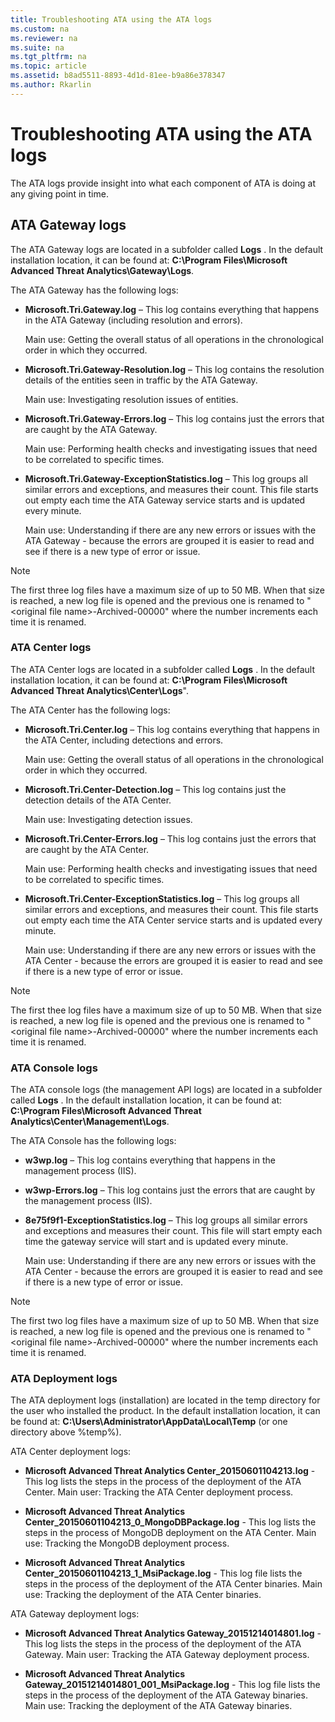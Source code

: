 ```yaml
---
title: Troubleshooting ATA using the ATA logs
ms.custom: na
ms.reviewer: na
ms.suite: na
ms.tgt_pltfrm: na
ms.topic: article
ms.assetid: b8ad5511-8893-4d1d-81ee-b9a86e378347
ms.author: Rkarlin
---
```

# Troubleshooting ATA using the ATA logs
The ATA logs provide insight into what each component of ATA is doing at any giving point in time.

## ATA Gateway logs
The ATA Gateway logs are located in a subfolder called **Logs** . In the default installation location, it can be found at: **C:\Program Files\Microsoft Advanced Threat Analytics\Gateway\Logs**.

The ATA Gateway has the following logs:

-   **Microsoft.Tri.Gateway.log** – This log contains everything that happens in the ATA Gateway (including resolution and errors).

    Main use: Getting the overall status of all operations in the chronological order in which they occurred.

-   **Microsoft.Tri.Gateway-Resolution.log** – This log contains the resolution details of the entities seen in traffic by the ATA Gateway.

    Main use: Investigating resolution issues of entities.

-   **Microsoft.Tri.Gateway-Errors.log** – This log contains just the errors that are caught by the ATA Gateway.

    Main use: Performing health checks and investigating issues that need to be correlated to specific times.

-   **Microsoft.Tri.Gateway-ExceptionStatistics.log** – This log groups all similar errors and exceptions, and measures their count.
    This file starts out  empty each time the ATA Gateway service starts and is updated every minute.

    Main use: Understanding if there are any new errors or issues with the ATA Gateway  - because the errors are grouped it is easier to read and see if there is a new type of error or issue.

> [!NOTE]
> The first three log files have a maximum size of up to 50 MB. When that size is reached, a new log file is opened and the previous one is renamed to "&lt;original file name&gt;-Archived-00000" where the number increments each time it is renamed.

### ATA Center logs
The ATA Center logs are located in a subfolder called **Logs** . In the default installation location, it can be found at: **C:\Program Files\Microsoft Advanced Threat Analytics\Center\Logs**".

The ATA Center has the following logs:

-   **Microsoft.Tri.Center.log** – This log contains everything that happens in the ATA Center, including detections and errors.

    Main use: Getting the overall status of all operations in the chronological order in which they occurred.

-   **Microsoft.Tri.Center-Detection.log** – This log contains just the detection details of the ATA Center.

    Main use: Investigating detection issues.

-   **Microsoft.Tri.Center-Errors.log** – This log contains just the errors that are caught by the ATA Center.

    Main use: Performing health checks and investigating issues that need to be correlated to specific times.

-   **Microsoft.Tri.Center-ExceptionStatistics.log** – This log groups all similar errors and exceptions, and measures their count.
    This file starts out empty each time the ATA Center service starts and is updated every minute.

    Main use: Understanding if there are any new errors or issues with the ATA Center - because the errors are grouped it is easier to read and see if there is a new type of error or issue.

> [!NOTE]
> The first thee log files have a maximum size of up to 50 MB. When that size is reached, a new log file is opened and the previous one is renamed to "&lt;original file name&gt;-Archived-00000" where the number increments each time it is renamed.

### ATA Console logs
The ATA console logs (the management API logs) are located in a subfolder called **Logs** . In the default installation location, it can be found at: **C:\Program Files\Microsoft Advanced Threat Analytics\Center\Management\Logs**.

The ATA Console has the following logs:

-   **w3wp.log** – This log contains everything that happens in the management process (IIS).


-   **w3wp-Errors.log** – This log contains just the errors that are caught by the management process (IIS).


-   **8e75f9f1-ExceptionStatistics.log** – This log groups all similar errors and exceptions and measures their count.
    This file will start empty each time the gateway service will start and is updated every minute.

    Main use: Understanding if there are any new errors or issues with the ATA Center  - because the errors are grouped it is easier to read and see if there is a new type of error or issue.

> [!NOTE]
> The first two log files have a maximum size of up to 50 MB. When that size is reached, a new log file is opened and the previous one is renamed to "&lt;original file name&gt;-Archived-00000" where the number increments each time it is renamed.

### ATA Deployment logs
The ATA deployment logs (installation) are located in the temp directory for the user who installed the product. In the default installation location, it can be found at: **C:\Users\Administrator\AppData\Local\Temp** (or one directory above %temp%).

ATA Center deployment logs:

-   **Microsoft Advanced Threat Analytics Center_20150601104213.log** - This log lists the steps in the process of the deployment of the ATA Center. 
Main user: Tracking the ATA Center deployment process.

-   **Microsoft Advanced Threat Analytics Center_20150601104213_0_MongoDBPackage.log** - This log lists the steps in the process of MongoDB deployment on the ATA Center.
Main use: Tracking the MongoDB deployment process.

-   **Microsoft Advanced Threat Analytics Center_20150601104213_1_MsiPackage.log** - This log file lists the steps in the process of the deployment of the ATA Center binaries.
Main use: Tracking the deployment of the ATA Center binaries.

ATA Gateway deployment logs:

-   **Microsoft Advanced Threat Analytics Gateway_20151214014801.log** - This log lists the steps in the process of the deployment of the ATA Gateway. 
Main user: Tracking the ATA Gateway deployment process.

-   **Microsoft Advanced Threat Analytics Gateway_20151214014801_001_MsiPackage.log** - This log file lists the steps in the process of the deployment of the ATA Gateway binaries.
Main use: Tracking the deployment of the ATA Gateway binaries.

